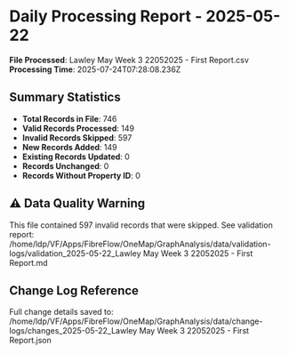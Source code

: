 # Daily Processing Report - 2025-05-22

**File Processed**: Lawley May Week 3 22052025 - First Report.csv
**Processing Time**: 2025-07-24T07:28:08.236Z

## Summary Statistics

- **Total Records in File**: 746
- **Valid Records Processed**: 149
- **Invalid Records Skipped**: 597
- **New Records Added**: 149
- **Existing Records Updated**: 0
- **Records Unchanged**: 0
- **Records Without Property ID**: 0

## ⚠️ Data Quality Warning

This file contained 597 invalid records that were skipped.
See validation report: /home/ldp/VF/Apps/FibreFlow/OneMap/GraphAnalysis/data/validation-logs/validation_2025-05-22_Lawley May Week 3 22052025 - First Report.md


## Change Log Reference

Full change details saved to: /home/ldp/VF/Apps/FibreFlow/OneMap/GraphAnalysis/data/change-logs/changes_2025-05-22_Lawley May Week 3 22052025 - First Report.json
